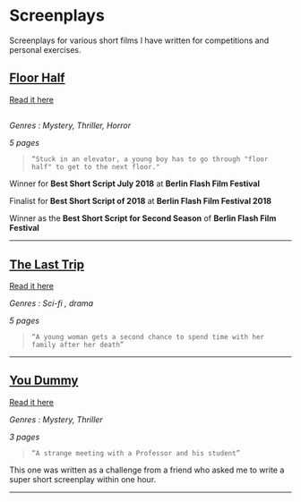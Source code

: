 # Screenplays

Screenplays for various short films I have written for competitions and personal exercises.

##  [Floor Half](ibrahim_floor_half_5_pager.pdf)
[Read it here](ibrahim_floor_half_5_pager.pdf)
##
*Genres : Mystery, Thriller, Horror*

*5 pages*
>     “Stuck in an elevator, a young boy has to go through "floor half" to get to the next floor."
Winner for **Best Short Script July 2018** at **Berlin Flash Film Festival**

Finalist for **Best Short Script of 2018** at **Berlin Flash Film Festival 2018**

Winner as the **Best Short Script for Second Season** of **Berlin Flash Film Festival**

----
##  [The Last Trip](ibrahim_last_trip_5_pager.pdf)
[Read it here](ibrahim_last_trip_5_pager.pdf)

*Genres : Sci-fi , drama*

*5 pages*
>     “A young woman gets a second chance to spend time with her family after her death”

----
##  [You Dummy](you_dummy.pdf)

[Read it here](you_dummy.pdf)

*Genres : Mystery, Thriller*

*3 pages*
>     “A strange meeting with a Professor and his student”
This one was written as a challenge from a friend who asked me to write a super short screenplay within one hour.

----

